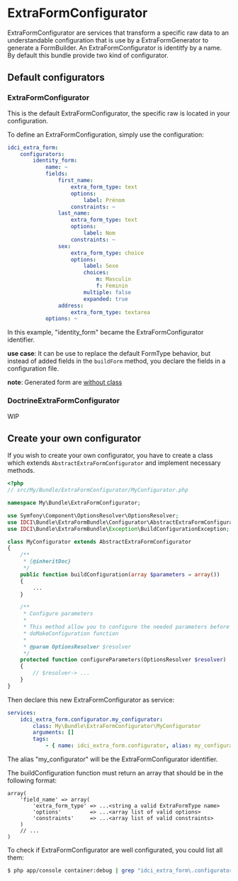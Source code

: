 ExtraFormConfigurator
=====================


ExtraFormConfigurator are services that transform a specific raw data to an understandable
configuration that is use by a ExtraFormGenerator to generate a FormBuilder.
An ExtraFormConfigurator is identitfy by a name.
By default this bundle provide two kind of configurator.


## Default configurators

### ExtraFormConfigurator

This is the default ExtraFormConfigurator, the specific raw is located in your configuration.

To define an ExtraFormConfiguration, simply use the configuration:

```yml
idci_extra_form:
    configurators:
        identity_form:
            name: ~
            fields:
                first_name:
                    extra_form_type: text
                    options:
                        label: Prénom
                    constraints: ~
                last_name:
                    extra_form_type: text
                    options:
                        label: Nom
                    constraints: ~
                sex:
                    extra_form_type: choice
                    options:
                        label: Sexe
                        choices:
                            m: Masculin
                            f: Feminin
                        multiple: false
                        expanded: true
                address:
                    extra_form_type: textarea
            options: ~
```

In this example, "identity_form" became the ExtraFormConfigurator identifier.

**use case**:
It can be use to replace the default FormType behavior, but instead of added fields
in the `buildForm` method, you declare the fields in a configuration file.

**note**:
Generated form are [without class](http://symfony.com/doc/current/book/forms.html#using-a-form-without-a-class)


### DoctrineExtraFormConfigurator

WIP


## Create your own configurator

If you wish to create your own configurator, you have to create a class which
extends `AbstractExtraFormConfigurator` and implement necessary methods.

```php
<?php
// src/My/Bundle/ExtraFormConfigurator/MyConfigurator.php

namespace My\Bundle\ExtraFormConfigurator;

use Symfony\Component\OptionsResolver\OptionsResolver;
use IDCI\Bundle\ExtraFormBundle\Configurator\AbstractExtraFormConfigurator;
use IDCI\Bundle\ExtraFormBundle\Exception\BuildConfigurationException;

class MyConfigurator extends AbstractExtraFormConfigurator
{
    /**
     * {@inheritDoc}
     */
    public function buildConfiguration(array $parameters = array())
    {
        ...
    }

    /**
     * Configure parameters
     *
     * This method allow you to configure the needed parameters before call
     * doMakeConfiguration function
     *
     * @param OptionsResolver $resolver
     */
    protected function configureParameters(OptionsResolver $resolver)
    {
        // $resolver-> ...
    }
}
```

Then declare this new ExtraFormConfigurator as service:

```yml
services:
    idci_extra_form.configurator.my_configurator:
        class: My\Bundle\ExtraFormConfigurator\MyConfigurator
        arguments: []
        tags:
            - { name: idci_extra_form.configurator, alias: my_configurator }
```

The alias "my_configurator" will be the ExtraFormConfigurator identifier.

The buildConfiguration function must return an array that should be in the following format:

```
array(
    'field_name' => array(
        'extra_form_type' => ...<string a valid ExtraFormType name>
        'options'         => ...<array list of valid options>
        'constraints'     => ...<array list of valid constraints>
    )
    // ...
)
```


To check if ExtraFormConfigurator are well configurated, you could list all them:
```sh
$ php app/console container:debug | grep "idci_extra_form\.configurator\."
```

